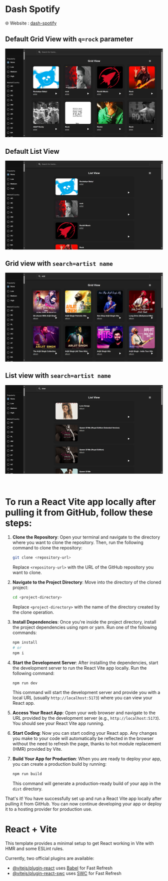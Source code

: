 # Dash Spotify

🌐 Website : [dash-spotify](https://dash-spotify.vercel.app/)

## Default Grid View with ```q=rock``` parameter
![image1](./public/image1.png)

## Default List View 
![image2](./public/image2.png)

## Grid view with ```search=artist name```
![image3](./public/image3.png)

## List view with ```search=artist name```
![image4](./public/image4.png)


<br/>

# To run a React Vite app locally after pulling it from GitHub, follow these steps:

1. **Clone the Repository**: Open your terminal and navigate to the directory where you want to clone the repository. Then, run the following command to clone the repository:

   ```bash
   git clone <repository-url>
   ```

   Replace `<repository-url>` with the URL of the GitHub repository you want to clone.

2. **Navigate to the Project Directory**: Move into the directory of the cloned project:

   ```bash
   cd <project-directory>
   ```

   Replace `<project-directory>` with the name of the directory created by the clone operation.

3. **Install Dependencies**: Once you're inside the project directory, install the project dependencies using npm or yarn. Run one of the following commands:

   ```bash
   npm install
   # or
   npm i
   ```

4. **Start the Development Server**: After installing the dependencies, start the development server to run the React Vite app locally. Run the following command:

   ```bash
   npm run dev
   ```

   This command will start the development server and provide you with a local URL (usually `http://localhost:5173`) where you can view your React app.

5. **Access Your React App**: Open your web browser and navigate to the URL provided by the development server (e.g., `http://localhost:5173`). You should see your React Vite app running.

6. **Start Coding**: Now you can start coding your React app. Any changes you make to your code will automatically be reflected in the browser without the need to refresh the page, thanks to hot module replacement (HMR) provided by Vite.

7. **Build Your App for Production**: When you are ready to deploy your app, you can create a production build by running:

   ```bash
   npm run build
   ```

   This command will generate a production-ready build of your app in the `dist` directory.

That's it! You have successfully set up and run a React Vite app locally after pulling it from GitHub. You can now continue developing your app or deploy it to a hosting provider for production use.



# React + Vite

This template provides a minimal setup to get React working in Vite with HMR and some ESLint rules.

Currently, two official plugins are available:

- [@vitejs/plugin-react](https://github.com/vitejs/vite-plugin-react/blob/main/packages/plugin-react/README.md) uses [Babel](https://babeljs.io/) for Fast Refresh
- [@vitejs/plugin-react-swc](https://github.com/vitejs/vite-plugin-react-swc) uses [SWC](https://swc.rs/) for Fast Refresh
